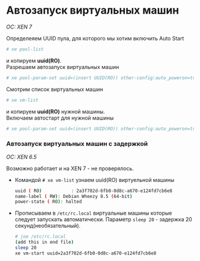# Автозапуск виртуальных машин
*OC: XEN 7*

Определеяем UUID пула, для которого мы хотим включить Auto Start
```bash
# xe pool-list
```
и копируем **uuid(RO)**.  
Разрешаем автозапуск виртуальных машин
```bash
# xe pool-param-set uuid=(insert UUID(RO)) other-config:auto_poweron=true 
```
Смотрим список виртуальных машин
```bash
# xe vm-list
```
и копируем **uuid(RO)** нужной машины.  
Включаем автостарт для нужной машины
```bash
# xe pool-param-set uuid=(insert UUID(RO)) other-config:auto_poweron=true 
```

### Автозапуск виртуальных машин с задержкой
*OC: XEN 6.5*

Возможно работает и на XEN 7 - не проверялось.

* Командой ```# xe vm-list``` узнаем uuid(RO) виртуельной машины
  ```bash
  uuid ( RO)           : 2a3f702d-6fb0-0d8c-a670-e124fd7cb6e8
  name-label ( RW): Debian Wheezy 8.5 (64-bit)
  power-state ( RO): halted
  ```

* Прописываем в ```/etc/rc.local``` виртуальные машины которые следует запускать автоматически.
  Параметр ```sleep 20``` - задержка 20 секунд(необязательный).
  ```bash
  # joe /etc/rc.local
  (add this in end file)
  sleep 20
  xe vm-start uuid=2a3f702d-6fb0-0d8c-a670-e124fd7cb6e8
  ```
